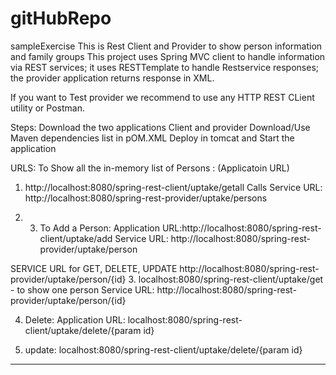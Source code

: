 # gitHubRepo
sampleExercise
This is Rest Client and Provider to show person information and family groups
This project uses Spring MVC client to handle information via REST services; it uses RESTTemplate to handle Restservice responses; the provider application returns response in XML.

If you want to Test provider we recommend to use any HTTP REST CLient utility or Postman.

Steps:
Download the two applications Client and provider
Download/Use Maven dependencies list in pOM.XML
Deploy in tomcat and Start the application


URLS:
To Show all the in-memory list of Persons : (Applicatoin URL)
1. http://localhost:8080/spring-rest-client/uptake/getall 
  Calls Service URL: http://localhost:8080/spring-rest-provider/uptake/persons
  
2. 3. To Add a Person: Application URL:http://localhost:8080/spring-rest-client/uptake/add
Service URL: http://localhost:8080/spring-rest-provider/uptake/person
  
  
SERVICE URL for GET, DELETE, UPDATE
http://localhost:8080/spring-rest-provider/uptake/person/{id}
3. localhost:8080/spring-rest-client/uptake/get - to  show one person
  Service URL: http://localhost:8080/spring-rest-provider/uptake/person/{id}
  
4. Delete: Application URL:
localhost:8080/spring-rest-client/uptake/delete/{param id}

5. update:
localhost:8080/spring-rest-client/uptake/delete/{param id}

--------------------------------------





